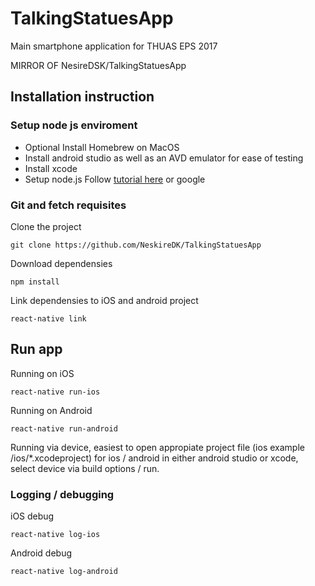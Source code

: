 # TalkingStatuesApp
Main smartphone application for THUAS EPS 2017

MIRROR OF NesireDSK/TalkingStatuesApp

## Installation instruction

### Setup node js enviroment
- Optional Install Homebrew on MacOS
- Install android studio as well as an AVD emulator for ease of testing
- Install xcode 
- Setup node.js 
Follow [tutorial here](https://facebook.github.io/react-native/docs/getting-started.html) or google 

### Git and fetch requisites
Clone the project
```
git clone https://github.com/NeskireDK/TalkingStatuesApp
```

Download dependensies
```
npm install
```
Link dependensies to iOS and android project
```
react-native link
```

## Run app
Running on iOS
```
react-native run-ios
```
Running on Android 
```
react-native run-android
```

Running via device, easiest to open appropiate project file (ios example /ios/*.xcodeproject) for ios / android in either android studio or xcode, select device via build options / run.
 
 ### Logging / debugging 
 iOS debug
 ```
 react-native log-ios
 ```
  Android debug
  ```
  react-native log-android
  ```
  
